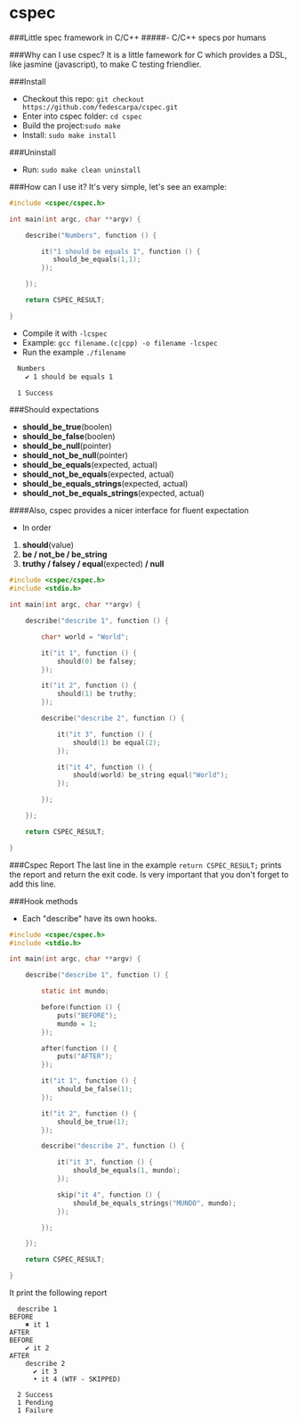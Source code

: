 cspec
=====
###Little spec framework in C/C++
#####- C/C++ specs por humans

###Why can I use cspec?
It is a little famework for C which provides a DSL, like jasmine (javascript), to make C testing friendlier.

###Install
* Checkout this repo: `git checkout https://github.com/fedescarpa/cspec.git`
* Enter into cspec folder: `cd cspec`
* Build the project:`sudo make`
* Install: `sudo make install`

###Uninstall
* Run: `sudo make clean uninstall`

###How can I use it?
It's very simple, let's see an example:

```c
#include <cspec/cspec.h>

int main(int argc, char **argv) {

    describe("Numbers", function () {

        it("1 should be equals 1", function () {
           should_be_equals(1,1);
        });

    });

    return CSPEC_RESULT;

}
```
* Compile it with `-lcspec`
* Example: `gcc filename.(c|cpp) -o filename -lcspec`
* Run the example `./filename`

```bash
  Numbers
    ✔ 1 should be equals 1

  1 Success
```
###Should expectations
* **should_be_true**(boolen)
* **should_be_false**(boolen)
* **should_be_null**(pointer)
* **should_not_be_null**(pointer)
* **should_be_equals**(expected, actual)
* **should_not_be_equals**(expected, actual)
* **should_be_equals_strings**(expected, actual)
* **should_not_be_equals_strings**(expected, actual)

####Also, cspec provides a nicer interface for fluent expectation
* In order
 1. **should**(value)
 2. **be / not_be / be_string**
 3. **truthy / falsey / equal**(expected) **/ null**

```c
#include <cspec/cspec.h>
#include <stdio.h>

int main(int argc, char **argv) {

    describe("describe 1", function () {

        char* world = "World";

        it("it 1", function () {
            should(0) be falsey;
        });

        it("it 2", function () {
            should(1) be truthy;
        });

        describe("describe 2", function () {

            it("it 3", function () {
                should(1) be equal(2);
            });

            it("it 4", function () {
                should(world) be_string equal("World");
            });

        });

    });

    return CSPEC_RESULT;

}
```
###Cspec Report
The last line in the example `return CSPEC_RESULT;` prints the report and return the exit code. Is very important that you don't forget to add this line.

###Hook methods
* Each "describe" have its own hooks.

```c
#include <cspec/cspec.h>
#include <stdio.h>

int main(int argc, char **argv) {

    describe("describe 1", function () {

        static int mundo;

        before(function () {
            puts("BEFORE");
            mundo = 1;
        });

        after(function () {
            puts("AFTER");
        });

        it("it 1", function () {
            should_be_false(1);
        });

        it("it 2", function () {
            should_be_true(1);
        });

        describe("describe 2", function () {

            it("it 3", function () {
                should_be_equals(1, mundo);
            });

            skip("it 4", function () {
                should_be_equals_strings("MUNDO", mundo);
            });

        });

    });

    return CSPEC_RESULT;

}
```
It print the following report

```
  describe 1
BEFORE
    ✖ it 1
AFTER
BEFORE
    ✔ it 2
AFTER
    describe 2
      ✔ it 3
      • it 4 (WTF - SKIPPED)

  2 Success
  1 Pending
  1 Failure
```
